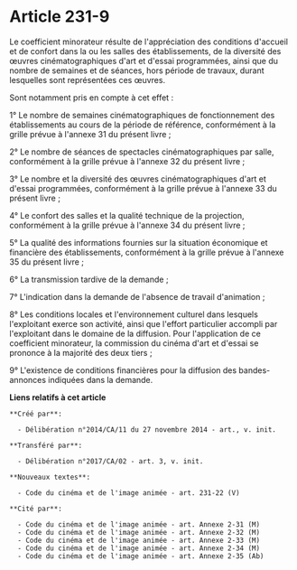 # Article 231-9

Le coefficient minorateur résulte de l'appréciation des conditions d'accueil et de confort dans la ou les salles des
établissements, de la diversité des œuvres cinématographiques d'art et d'essai programmées, ainsi que du nombre de semaines
et de séances, hors période de travaux, durant lesquelles sont représentées ces œuvres. 

Sont notamment pris en compte à cet effet : 

1° Le nombre de semaines cinématographiques de fonctionnement des établissements au cours de la période de référence,
conformément à la grille prévue à l'annexe 31 du présent livre ; 

2° Le nombre de séances de spectacles cinématographiques par salle, conformément à la grille prévue à l'annexe 32 du présent
livre ; 

3° Le nombre et la diversité des œuvres cinématographiques d'art et d'essai programmées, conformément à la grille prévue à
l'annexe 33 du présent livre ; 

4° Le confort des salles et la qualité technique de la projection, conformément à la grille prévue à l'annexe 34 du présent
livre ; 

5° La qualité des informations fournies sur la situation économique et financière des établissements, conformément à la
grille prévue à l'annexe 35 du présent livre ; 

6° La transmission tardive de la demande ; 

7° L'indication dans la demande de l'absence de travail d'animation ; 

8° Les conditions locales et l'environnement culturel dans lesquels l'exploitant exerce son activité, ainsi que l'effort
particulier accompli par l'exploitant dans le domaine de la diffusion. Pour l'application de ce coefficient minorateur, la
commission du cinéma d'art et d'essai se prononce à la majorité des deux tiers ; 

9° L'existence de conditions financières pour la diffusion des bandes-annonces indiquées dans la demande.

**Liens relatifs à cet article**

	**Créé par**:

	  - Délibération n°2014/CA/11 du 27 novembre 2014 - art., v. init.

	**Transféré par**:

	  - Délibération n°2017/CA/02 - art. 3, v. init.

	**Nouveaux textes**:

	  - Code du cinéma et de l'image animée - art. 231-22 (V)

	**Cité par**:

	  - Code du cinéma et de l'image animée - art. Annexe 2-31 (M)
	  - Code du cinéma et de l'image animée - art. Annexe 2-32 (M)
	  - Code du cinéma et de l'image animée - art. Annexe 2-33 (M)
	  - Code du cinéma et de l'image animée - art. Annexe 2-34 (M)
	  - Code du cinéma et de l'image animée - art. Annexe 2-35 (Ab)
